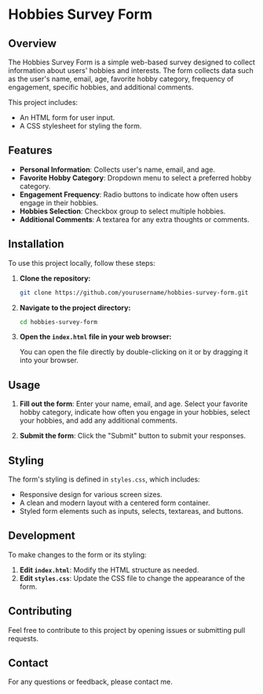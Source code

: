 
# Hobbies Survey Form

## Overview

The Hobbies Survey Form is a simple web-based survey designed to collect information about users' hobbies and interests. The form collects data such as the user's name, email, age, favorite hobby category, frequency of engagement, specific hobbies, and additional comments.

This project includes:
- An HTML form for user input.
- A CSS stylesheet for styling the form.

## Features

- **Personal Information**: Collects user's name, email, and age.
- **Favorite Hobby Category**: Dropdown menu to select a preferred hobby category.
- **Engagement Frequency**: Radio buttons to indicate how often users engage in their hobbies.
- **Hobbies Selection**: Checkbox group to select multiple hobbies.
- **Additional Comments**: A textarea for any extra thoughts or comments.

## Installation

To use this project locally, follow these steps:

1. **Clone the repository:**

   ```bash
   git clone https://github.com/yourusername/hobbies-survey-form.git
   ```

2. **Navigate to the project directory:**

   ```bash
   cd hobbies-survey-form
   ```

3. **Open the `index.html` file in your web browser:**

   You can open the file directly by double-clicking on it or by dragging it into your browser.

## Usage

1. **Fill out the form**: Enter your name, email, and age. Select your favorite hobby category, indicate how often you engage in your hobbies, select your hobbies, and add any additional comments.

2. **Submit the form**: Click the "Submit" button to submit your responses.

## Styling

The form's styling is defined in `styles.css`, which includes:

- Responsive design for various screen sizes.
- A clean and modern layout with a centered form container.
- Styled form elements such as inputs, selects, textareas, and buttons.

## Development

To make changes to the form or its styling:

1. **Edit `index.html`**: Modify the HTML structure as needed.
2. **Edit `styles.css`**: Update the CSS file to change the appearance of the form.

## Contributing

Feel free to contribute to this project by opening issues or submitting pull requests.

## Contact

For any questions or feedback, please contact me.

